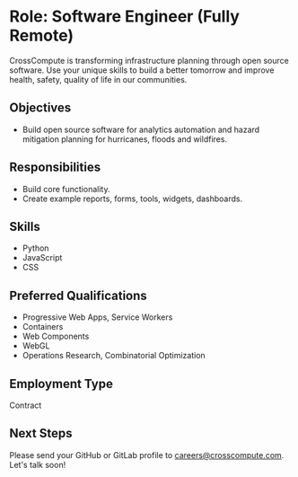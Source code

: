 # Role: Software Engineer (Fully Remote)

CrossCompute is transforming infrastructure planning through open source software. Use your unique skills to build a better tomorrow and improve health, safety, quality of life in our communities.

## Objectives

- Build open source software for analytics automation and hazard mitigation planning for hurricanes, floods and wildfires.

## Responsibilities

- Build core functionality.
- Create example reports, forms, tools, widgets, dashboards.

## Skills

- Python
- JavaScript
- CSS

## Preferred Qualifications

- Progressive Web Apps, Service Workers
- Containers
- Web Components
- WebGL
- Operations Research, Combinatorial Optimization

## Employment Type

Contract

## Next Steps

Please send your GitHub or GitLab profile to <careers@crosscompute.com>. Let's talk soon!
